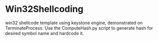 # Win32Shellcoding
win32 shellcode template using keystone engine, demonstrated on TerminateProcess. Use the ComputeHash.py script to generate hash for desired symbol name and hardcode it.
